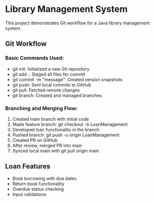 # Library Management System

This project demonstrates Git workflow for a Java library management system.

## Git Workflow

### Basic Commands Used:
- git init: Initialized a new Git repository
- git add .: Staged all files for commit
- git commit -m "message": Created version snapshots
- git push: Sent local commits to GitHub
- git pull: Fetched remote changes
- git branch: Created and managed branches

### Branching and Merging Flow:
1. Created main branch with initial code
2. Made feature branch: git checkout -b LoanManagement
3. Developed loan functionality in the branch
4. Pushed branch: git push -u origin LoanManagement
5. Created PR on GitHub
6. After review, merged PR into main
7. Synced local main with git pull origin main

## Loan Features
- Book borrowing with due dates
- Return book functionality
- Overdue status checking
- Input validations